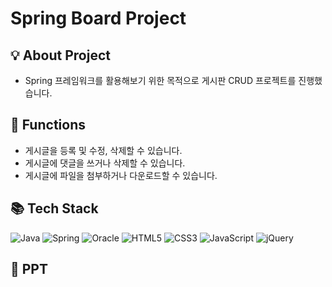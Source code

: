 # Spring Board Project

## 💡 About Project
- Spring 프레임워크를 활용해보기 위한 목적으로 게시판 CRUD 프로젝트를 진행했습니다.

## 🎲 Functions
- 게시글을 등록 및 수정, 삭제할 수 있습니다.
- 게시글에 댓글을 쓰거나 삭제할 수 있습니다.
- 게시글에 파일을 첨부하거나 다운로드할 수 있습니다.

## 📚 Tech Stack
![Java](https://img.shields.io/badge/java-%23ED8B00.svg?style=for-the-badge&logo=java&logoColor=white)
![Spring](https://img.shields.io/badge/spring-%236DB33F.svg?style=for-the-badge&logo=spring&logoColor=white)
![Oracle](https://img.shields.io/badge/Oracle-F80000?style=for-the-badge&logo=oracle&logoColor=white)
![HTML5](https://img.shields.io/badge/html5-%23E34F26.svg?style=for-the-badge&logo=html5&logoColor=white)
![CSS3](https://img.shields.io/badge/css3-%231572B6.svg?style=for-the-badge&logo=css3&logoColor=white)
![JavaScript](https://img.shields.io/badge/javascript-%23323330.svg?style=for-the-badge&logo=javascript&logoColor=%23F7DF1E)
![jQuery](https://img.shields.io/badge/jquery-%230769AD.svg?style=for-the-badge&logo=jquery&logoColor=white)

## 📄 PPT
